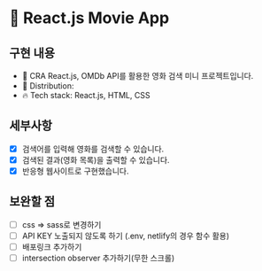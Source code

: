 # 🎥 React.js Movie App

## 구현 내용

- 💬 CRA React.js, OMDb API를 활용한 영화 검색 미니 프로젝트입니다.
- :rocket: Distribution: 
- 🔥 Tech stack: React.js, HTML, CSS
  <br>

## 세부사항

- [x] 검색어를 입력해 영화를 검색할 수 있습니다.
- [x] 검색된 결과(영화 목록)을 출력할 수 있습니다.
- [x] 반응형 웹사이트로 구현했습니다.

## 보완할 점

- [ ] css => sass로 변경하기
- [ ] API KEY 노출되지 않도록 하기 (.env, netlify의 경우 함수 활용)
- [ ] 배포링크 추가하기
- [ ] intersection observer 추가하기(무한 스크롤)
   <br>
